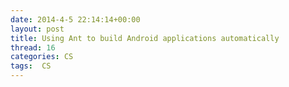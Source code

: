```yaml
---
date: 2014-4-5 22:14:14+00:00
layout: post
title: Using Ant to build Android applications automatically
thread: 16
categories: CS
tags:  CS
---
```

